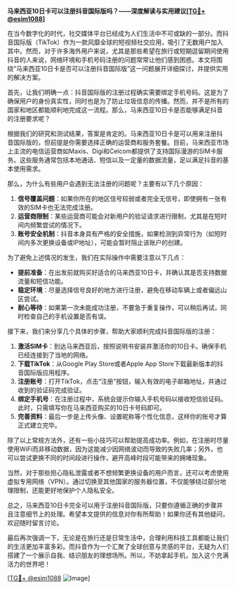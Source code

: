 **马来西亚10日卡可以注册抖音国际版吗？——深度解读与实用建议[[TG💪+ @esim1088](https://t.me/s/esim1088)]**

在当今数字化的时代，社交媒体平台已经成为人们生活中不可或缺的一部分。而抖音国际版（TikTok）作为一款风靡全球的短视频社交应用，吸引了无数用户加入其中。然而，对于许多海外用户来说，尤其是那些希望在旅行或短期逗留期间使用抖音的人来说，网络环境和手机号码注册的问题常常让他们感到困惑。本文将围绕“马来西亚10日卡是否可以注册抖音国际版”这一问题展开详细探讨，并提供实用的解决方案。

首先，让我们明确一点：抖音国际版的注册过程确实需要绑定手机号码。这是为了确保用户的身份真实性，同时也是为了防止垃圾信息的传播。然而，并不是所有的国家和地区都能顺利地完成这一流程。那么，马来西亚10日卡是否能够满足抖音的注册要求呢？

根据我们的研究和测试结果，答案是肯定的。马来西亚10日卡是可以用来注册抖音国际版的，但前提是你需要选择正确的运营商和服务套餐。目前，马来西亚市场上主流的电信运营商如Maxis、Digi和Celcom都提供了支持国际漫游的SIM卡服务。这些服务通常包括本地通话、短信以及一定量的数据流量，足以满足抖音的基本使用需求。

那么，为什么有些用户会遇到无法注册的问题呢？主要有以下几个原因：

1. **信号覆盖问题**：如果你所在的地区信号较弱或者完全无信号，即使拥有一张有效的SIM卡也无法完成注册。
2. **运营商限制**：某些运营商可能会对新用户的验证请求进行限制，尤其是在短时间内频繁尝试的情况下。
3. **账号安全机制**：抖音本身具有严格的安全措施，如果检测到异常行为（如短时间内多次更换设备或IP地址），可能会暂时阻止该账户的创建。

为了避免上述情况的发生，我们在实际操作中需要注意以下几点：

- **提前准备**：在出发前就购买好适合的马来西亚10日卡，并确认其是否支持数据流量和短信功能。
- **稳定环境**：尽量选择信号良好的地方进行注册，避免在移动车辆上或者偏远山区尝试。
- **耐心等待**：如果第一次未能成功注册，不要急于重复操作，可以稍后再试，同时检查自己的手机设置是否有误。

接下来，我们来分享几个具体的步骤，帮助大家顺利完成抖音国际版的注册：

1. **激活SIM卡**：到达马来西亚后，按照说明书安装并激活你的10日卡。确保手机已经连接到了当地的网络。
2. **下载TikTok**：从Google Play Store或者Apple App Store下载最新版本的抖音国际版应用程序。
3. **注册账号**：打开TikTok，点击“注册”按钮，输入有效的电子邮箱地址，并通过收到的验证码完成验证。
4. **绑定手机号**：在注册过程中，系统会提示你输入手机号码以接收短信验证码。此时，只需填写你在马来西亚购买的10日卡号码即可。
5. **完善资料**：最后一步是上传头像、设置昵称等个性化信息，这样你的账号才算正式建立完毕。

除了以上常规方法外，还有一些小技巧可以帮助提高成功率。例如，在注册时尽量使用WiFi而非移动数据，因为这能减少因网络波动而导致的失败几率；另外，也可以尝试更换不同的时间段进行操作，避开高峰时段可能带来的拥堵现象。

当然，对于那些担心隐私泄露或者不想频繁更换设备的用户而言，还可以考虑使用虚拟专用网络（VPN）。通过切换至其他国家的服务器位置，不仅能够绕过部分地理限制，还能更好地保护个人隐私安全。

总之，马来西亚10日卡完全可以用于注册抖音国际版，只要你遵循正确的步骤并且注意细节上的处理。希望本文提供的信息对你有所帮助！如果你还有其他疑问，欢迎随时留言讨论。

最后再次强调一下，无论是在旅行还是日常生活中，合理利用科技工具都能让我们的生活更加丰富多彩。而抖音作为一个汇聚了全球创意与灵感的平台，无疑为人们搭建了一个展示自我、结识朋友的理想场所。所以，不妨拿起手机，加入这个充满活力的世界吧！

[[TG💪+ @esim1088](https://t.me/s/esim1088) ![Image](https://i.postimg.cc/4NQfJmqS/Snipaste-2025-05-13-00-14-12.png)]